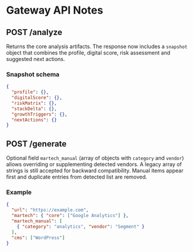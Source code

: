 # Gateway API Notes

## POST /analyze

Returns the core analysis artifacts. The response now includes a
`snapshot` object that combines the profile, digital score, risk
assessment and suggested next actions.

### Snapshot schema

```json
{
  "profile": {},
  "digitalScore": {},
  "riskMatrix": {},
  "stackDelta": {},
  "growthTriggers": {},
  "nextActions": {}
}
```

## POST /generate

Optional field `martech_manual` (array of objects with `category` and `vendor`) allows overriding or supplementing detected vendors. A legacy array of strings is still accepted for backward compatibility. Manual items appear first and duplicate entries from detected list are removed.

### Example

```json
{
  "url": "https://example.com",
  "martech": { "core": ["Google Analytics"] },
  "martech_manual": [
    { "category": "analytics", "vendor": "Segment" }
  ],
  "cms": ["WordPress"]
}
```
